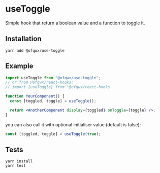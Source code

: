 # useToggle

Simple hook that return a boolean value and a function to toggle it.

## Installation

```
yarn add @ofqwx/use-toggle
```

## Example

```jsx
import useToggle from "@ofqwx/use-toggle";
// or from @ofqwx/react-hooks:
// import {useToggle} from "@ofqwx/react-hooks

function YourComponent() {
  const [toggled, toggle] = useToggle();

  return <AnotherComponent display={toggled} onToggle={toggle} />;
}
```

you can also call it with optional initialiser value (default is false):

```js
const [toggled, toggle] = useToggle(true);
```

## Tests

```
yarn install
yarn test
```
